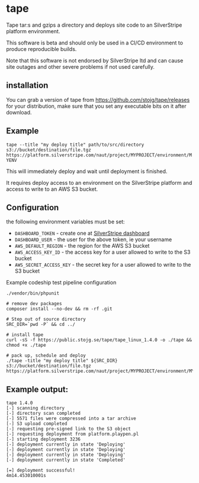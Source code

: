 # tape

Tape tar:s and gzips a directory and deploys site code to an SilverStripe platform environment.

This software is beta and should only be used in a CI/CD environment to produce reproducible builds.

Note that this software is not endorsed by SilverStripe ltd and can cause site outages and other
severe problems if not used carefully.

## installation

You can grab a version of tape from https://github.com/stojg/tape/releases for your distribution, make
sure that you set any executable bits on it after download.

## Example

`tape --title "my deploy title" path/to/src/directory s3://bucket/destination/file.tgz https://platform.silverstripe.com/naut/project/MYPROJECT/environment/MYENV`

This will immediately deploy and wait until deployment is finished.

It requires deploy access to an environment on the SilverStripe platform and access to write to an AWS S3 bucket.

## Configuration

the following environment variables must be set:

 - `DASHBOARD_TOKEN` - create one at [SilverStripe dashboard](https://platform.silverstripe.com/naut/profile)
 - `DASHBOARD_USER` - the user for the above token, ie your username
 - `AWS_DEFAULT_REGION` - the region for the AWS S3 bucket
 - `AWS_ACCESS_KEY_ID` - the access key for a user allowed to write to the S3 bucket
 - `AWS_SECRET_ACCESS_KEY` - the secret key for a user allowed to write to the S3 bucket

Example codeship test pipeline configuration

```
./vendor/bin/phpunit

# remove dev packages
composer install --no-dev && rm -rf .git

# Step out of source directory
SRC_DIR=`pwd -P` && cd ../

# install tape
curl -sS -f https://public.stojg.se/tape/tape_linux_1.4.0 -o ./tape && chmod +x ./tape

# pack up, schedule and deploy
./tape -title "my deploy title" ${SRC_DIR} s3://bucket/destination/file.tgz https://platform.silverstripe.com/naut/project/MYPROJECT/environment/MYENV
```

## Example output:

```
tape 1.4.0
[-] scanning directory
[-] directory scan completed
[-] 5571 files were compressed into a tar archive
[-] S3 upload completed
[-] requesting pre-signed link to the S3 object
[-] requesting deployment from platform.playpen.pl
[-] starting deployment 3236
[-] deployment currently in state 'Deploying'
[-] deployment currently in state 'Deploying'
[-] deployment currently in state 'Deploying'
[-] deployment currently in state 'Completed'

[=] deployment successful!
4m14.453010001s
```
